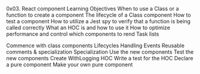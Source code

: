 0x03. React component
Learning Objectives
When to use a Class or a function to create a component
The lifecycle of a Class component
How to test a component
How to utilize a Jest spy to verify that a function is being called correctly
What an HOC is and how to use it
How to optimize performance and control which components to rend
Task lists

Commence with class components
Lifecycles
Handling Events
Reusable comments & specialization
Specialization
Use the new components
Test the new components
Create WithLogging HOC
Write a test for the HOC
Declare a pure component
Make your own pure component
